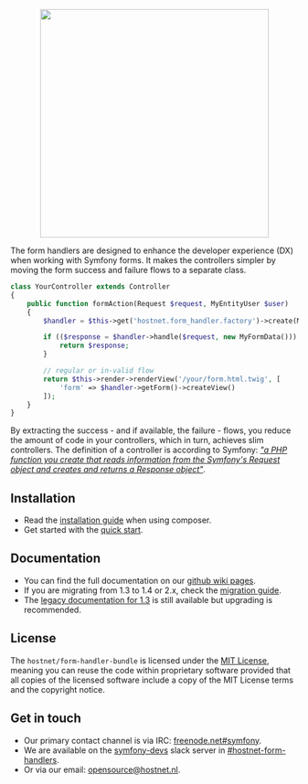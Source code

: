 <p align="center"><a href="http://www.hostnet.nl" target="_blank">
    <img width="400" src="https://www.hostnet.nl/images/hostnet.svg">
</a></p>


The form handlers are designed to enhance the developer experience (DX) when
working with Symfony forms. It makes the controllers simpler by moving the form
success and failure flows to a separate class.

```php
class YourController extends Controller
{
    public function formAction(Request $request, MyEntityUser $user)
    {
        $handler = $this->get('hostnet.form_handler.factory')->create(MyFormHandler::class);

        if (($response = $handler->handle($request, new MyFormData())) instanceof RedirectResponse) {
            return $response;
        }

        // regular or in-valid flow
        return $this->render->renderView('/your/form.html.twig', [
            'form' => $handler->getForm()->createView()
        ]);
    }
}
```

By extracting the success - and if available, the failure - flows, you reduce
the amount of code in your controllers, which in turn, achieves slim
controllers. The definition of a controller is according to Symfony: _["a PHP 
function you create that reads information from the Symfony's Request object 
and creates and returns a Response object"](http://symfony.com/doc/current/controller.html)_. 

Installation
------------
 * Read the [installation guide](https://github.com/hostnet/form-handler-bundle/wiki/Installation)
   when using composer.
 * Get started with the [quick start](https://github.com/hostnet/form-handler-bundle/wiki/Quick-start).

Documentation
-------------
 * You can find the full documentation on our [github wiki pages](https://github.com/hostnet/form-handler-bundle/wiki).
 * If you are migrating from 1.3 to 1.4 or 2.x, check the [migration guide](https://github.com/hostnet/form-handler-bundle/wiki/Migration-towards-2.x).
 * The [legacy documentation for 1.3](https://github.com/hostnet/form-handler-bundle/wiki/Legacy-Readme)
   is still available but upgrading is recommended.

License
-------------
The `hostnet/form-handler-bundle` is licensed under the [MIT License](https://github.com/hostnet/form-handler-bundle/blob/master/LICENSE), meaning you can reuse the code within proprietary software provided that all copies of the licensed software include a copy of the MIT License terms and the copyright notice.

Get in touch
------------
 * Our primary contact channel is via IRC: [freenode.net#symfony](http://webchat.freenode.net/?channels=%23hostnet).
 * We are available on the [symfony-devs](https://slackinvite.me/to/symfony-devs)
   slack server in [#hostnet-form-handlers](https://symfony-devs.slack.com/messages/C3SJH42QP).
 * Or via our email: opensource@hostnet.nl.
